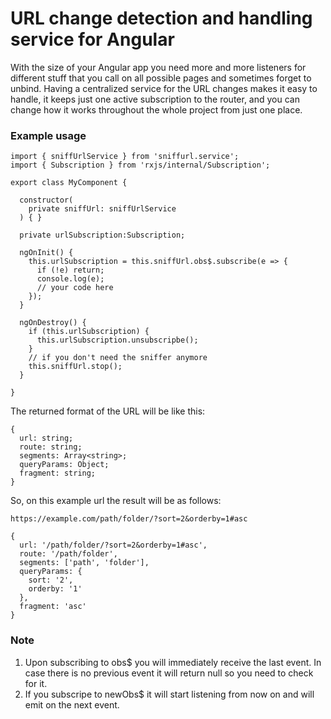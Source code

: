 # URL change detection and handling service for Angular

With the size of your Angular app you need more and more listeners for different stuff that you call on all possible pages
and sometimes forget to unbind. Having a centralized service for the URL changes makes it easy to handle, it keeps just one
active subscription to the router, and you can change how it works throughout the whole project from just one place.

### Example usage

```
import { sniffUrlService } from 'sniffurl.service';
import { Subscription } from 'rxjs/internal/Subscription';

export class MyComponent {
  
  constructor(
    private sniffUrl: sniffUrlService
  ) { }

  private urlSubscription:Subscription;

  ngOnInit() {
    this.urlSubscription = this.sniffUrl.obs$.subscribe(e => {
      if (!e) return;
      console.log(e);
      // your code here
    });
  }

  ngOnDestroy() {
    if (this.urlSubscription) {
      this.urlSubscription.unsubscripbe();
    }
    // if you don't need the sniffer anymore
    this.sniffUrl.stop();
  }

}
```

The returned format of the URL will be like this:
```
{
  url: string;
  route: string;
  segments: Array<string>;
  queryParams: Object;
  fragment: string;
}
```

So, on this example url the result will be as follows:
```
https://example.com/path/folder/?sort=2&orderby=1#asc
```
```
{
  url: '/path/folder/?sort=2&orderby=1#asc',
  route: '/path/folder',
  segments: ['path', 'folder'],
  queryParams: {
    sort: '2',
    orderby: '1'
  },
  fragment: 'asc'
}
```
### Note
1. Upon subscribing to obs$ you will immediately receive the last event. In case there is no previous event it will return null so you need to check for it.
2. If you subscripe to newObs$ it will start listening from now on and will emit on the next event.
